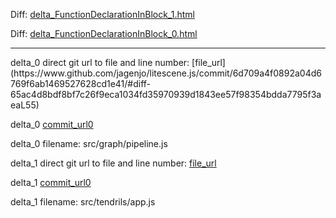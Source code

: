 Diff: [delta_FunctionDeclarationInBlock_1.html](./delta_FunctionDeclarationInBlock_1.html)

Diff: [delta_FunctionDeclarationInBlock_0.html](./delta_FunctionDeclarationInBlock_0.html)

<hr>
delta_0 direct git url to file and line number: [file_url](https://www.github.com/jagenjo/litescene.js/commit/6d709a4f0892a04d6769f6ab1469527628cd1e41/#diff-65ac4d8bdf8bf7c26f9eca1034fd35970939d1843ee57f98354bdda7795f3aeaL55)

delta_0 [commit_url0](https://www.github.com/jagenjo/litescene.js/commit/6d709a4f0892a04d6769f6ab1469527628cd1e41)

delta_0 filename: src/graph/pipeline.js



delta_1 direct git url to file and line number: [file_url](https://www.github.com/keeffEoghan/keeffeoghan.github.io/commit/7dacbefe80fa22a2c73fc6900d782e49895f4102/#diff-f0c66d550774f7ec12e8681f5e27aea37dc0ed705c42d0890048c2896564a321L117)

delta_1 [commit_url0](https://www.github.com/keeffEoghan/keeffeoghan.github.io/commit/7dacbefe80fa22a2c73fc6900d782e49895f4102)

delta_1 filename: src/tendrils/app.js



